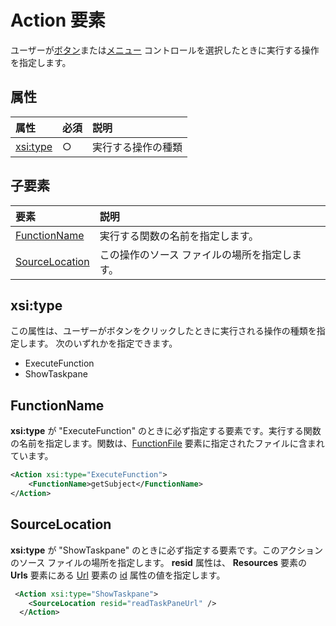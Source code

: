 ﻿# Action 要素
 ユーザーが[ボタン](./button-control.md)または[メニュー](./menu-control.md) コントロールを選択したときに実行する操作を指定します。
 
## 属性

|  属性  |  必須  |  説明  |
|:-----|:-----|:-----|
|  [xsi:type](#xsitype)  |  ○  | 実行する操作の種類|


## 子要素

|  要素 |  説明  |
|:-----|:-----|
|  [FunctionName](#functionname) |    実行する関数の名前を指定します。 |
|  [SourceLocation](#sourcelocation) |    この操作のソース ファイルの場所を指定します。 |
  

## xsi:type
この属性は、ユーザーがボタンをクリックしたときに実行される操作の種類を指定します。 次のいずれかを指定できます。
- ExecuteFunction
- ShowTaskpane

## FunctionName
**xsi:type** が "ExecuteFunction" のときに必ず指定する要素です。実行する関数の名前を指定します。関数は、[FunctionFile](./functionfile.md) 要素に指定されたファイルに含まれています。

```xml
<Action xsi:type="ExecuteFunction">
    <FunctionName>getSubject</FunctionName>
</Action>
```

## SourceLocation
**xsi:type** が "ShowTaskpane" のときに必ず指定する要素です。このアクションのソース ファイルの場所を指定します。 **resid** 属性は、 **Resources** 要素の **Urls** 要素にある [Url](./resources.md#urls) 要素の [id](./resources.md) 属性の値を指定します。

```xml
 <Action xsi:type="ShowTaskpane">
    <SourceLocation resid="readTaskPaneUrl" />
  </Action>
```  
